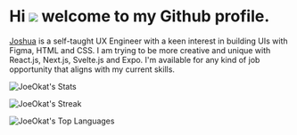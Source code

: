 # Hi ![](https://user-images.githubusercontent.com/18350557/176309783-0785949b-9127-417c-8b55-ab5a4333674e.gif) welcome to my Github profile.

[Joshua](http://threads.net/uxjoeokat) is a self-taught UX Engineer with a keen interest in building UIs with Figma, HTML and CSS. I am trying to be more creative and unique with React.js, Next.js, Svelte.js and Expo. I'm available for any kind of job opportunity that aligns with my current skills.

![JoeOkat's Stats](https://github-readme-stats.vercel.app/api?username=JoeOkat&theme=gruvbox&show_icons=true&hide_border=false&count_private=true)

![JoeOkat's Streak](https://github-readme-streak-stats.herokuapp.com/?user=JoeOkat&theme=gruvbox&hide_border=false)

![JoeOkat's Top Languages](https://github-readme-stats.vercel.app/api/top-langs/?username=JoeOkat&theme=gruvbox&show_icons=true&hide_border=false&layout=compact)
